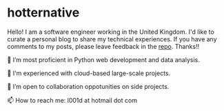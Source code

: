 # hotternative

Hello! I am a software engineer working in the United Kingdom.
I'd like to curate a personal blog to share my technical experiences. 
If you have any comments to my posts, please leave feedback in the
[repo](https://github.com/hotternative/hotternative.github.io).
Thanks!!


🌱 I’m most proficient in Python web development and data analysis.

👀 I'm experienced with cloud-based large-scale projects.

💞️ I’m open to collaboration oppotunities on side projects.

📫 How to reach me: l001d at hotmail dot com